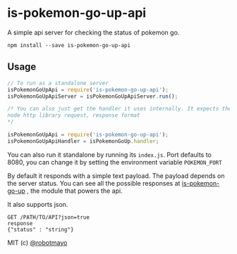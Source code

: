 is-pokemon-go-up-api
====================

A simple api server for checking the status of pokemon go.

`npm install --save is-pokemon-go-up-api`

## Usage
```javascript
// To run as a standalone server
isPokemonGoUpApi = require('is-pokemon-go-up-api');
isPokemonGoUpApiServer = isPokemonGoUpApiServer.run();
```

```javascript
/* You can also just get the handler it uses internally. It expects the standard
node http library request, response format
*/

isPokemonGoUpApi = require('is-pokemon-go-up-api');
isPokemonGoUpApiHandler = isPokemonGoUp.handler;

```

You can also run it standalone by running its `index.js`. Port defaults to 8080, you can change it by
setting the environment variable `POKEMON_PORT`

By default it responds with a simple text payload. The payload depends on the server status. You can
see all the possible responses at [is-pokemon-go-up](https://github.com/sotojuan/is-pokemon-go-up) ,
the module that powers the api.

It also supports json.

```
GET /PATH/TO/API?json=true
response
{"status" : "string"}
```

MIT (c) [@robotmayo](https://twitter.com/robotmayo)

